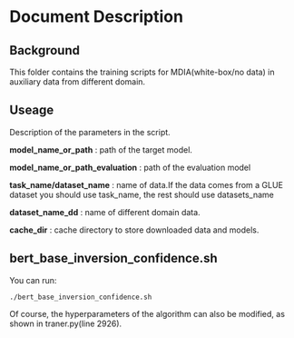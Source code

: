 # Document Description
## Background
This folder contains the training scripts for MDIA(white-box/no data) in auxiliary data from different domain. 
## Useage

Description of the parameters in the script.

**model_name_or_path** : path of the target model.

**model_name_or_path_evaluation** : path of the evaluation model

**task_name/dataset_name** : name of data.If the data comes from a GLUE dataset you should use task_name, the rest should use datasets_name

**dataset_name_dd** : name of different domain data.

**cache_dir** : cache directory to store downloaded data and models.

## bert_base_inversion_confidence.sh
You can run:
```
./bert_base_inversion_confidence.sh
```
Of course, the hyperparameters of the algorithm can also be modified, as shown in traner.py(line 2926).
